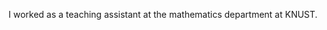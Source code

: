I worked as a teaching assistant at the mathematics department at KNUST.

<!---
Irene-Safoa/Irene-Safoa is a ✨ special ✨ repository because its `README.md` (this file) appears on your GitHub profile.
You can click the Preview link to take a look at your changes.
--->
